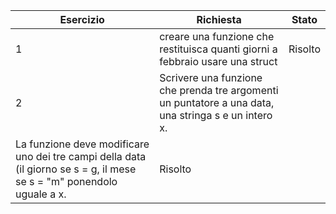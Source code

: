 Esercizio | Richiesta | Stato
--------- | --------- | -----
1 | creare una funzione che restituisca quanti giorni a febbraio usare una struct | Risolto
2 | Scrivere una funzione che prenda tre argomenti un puntatore a una data, una stringa s e un intero x.
La funzione deve modificare uno dei tre campi della data (il giorno se s = g, il mese se s = "m" ponendolo uguale a x. | Risolto